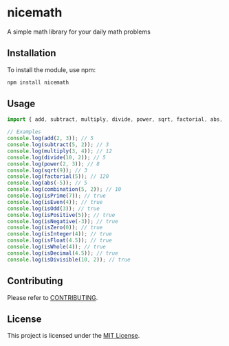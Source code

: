 # nicemath

A simple math library for your daily math problems

## Installation

To install the module, use npm:

```sh
npm install nicemath
```
## Usage

```typescript
import { add, subtract, multiply, divide, power, sqrt, factorial, abs, combination, isPrime, isEven, isOdd, isPositive, isNegative, isZero, isInteger, isFloat, isWhole, isDecimal, isDivisible } from 'nicemath';

// Examples
console.log(add(2, 3)); // 5
console.log(subtract(5, 2)); // 3
console.log(multiply(3, 4)); // 12
console.log(divide(10, 2)); // 5
console.log(power(2, 3)); // 8
console.log(sqrt(9)); // 3
console.log(factorial(5)); // 120
console.log(abs(-5)); // 5
console.log(combination(5, 2)); // 10
console.log(isPrime(7)); // true
console.log(isEven(4)); // true
console.log(isOdd(3)); // true
console.log(isPositive(5)); // true
console.log(isNegative(-3)); // true
console.log(isZero(0)); // true
console.log(isInteger(4)); // true
console.log(isFloat(4.5)); // true
console.log(isWhole(4)); // true
console.log(isDecimal(4.5)); // true
console.log(isDivisible(10, 2)); // true
````

## Contributing

Please refer to [CONTRIBUTING](CONTRIBUTING).

## License

This project is licensed under the [MIT License](LICENSE).